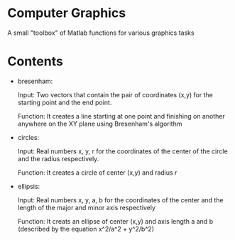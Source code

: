 # Computer Graphics

A small "toolbox" of Matlab functions for various graphics tasks

# Contents

-  bresenham:
   
   Input: Two vectors that contain the pair of coordinates (x,y) for the starting point and the end point.
   
   Function: It creates a line starting at one point and finishing on another anywhere on the XY plane using Bresenham's algorithm
   
-  circles:

   Input: Real numbers x, y, r for the coordinates of the center of the circle and the radius respectively.
   
   Function: It creates a circle of center (x,y) and radius r

-  ellipsis:

   Input: Real numbers x, y, a, b for the coordinates of the center and the length of the major and minor axis respectively
   
   Function: It creats an ellipse of center (x,y) and axis length a and b (described by the equation x^2/a^2 + y^2/b^2)
   
